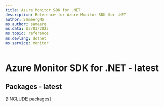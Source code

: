 ```yaml
---
title: Azure Monitor SDK for .NET
description: Reference for Azure Monitor SDK for .NET
author: SameergMS
ms.author: sameerg
ms.data: 03/03/2023
ms.topic: reference
ms.devlang: dotnet
ms.service: monitor
---
```

# Azure Monitor SDK for .NET - latest
## Packages - latest
[!INCLUDE [packages](monitor-index.md)]